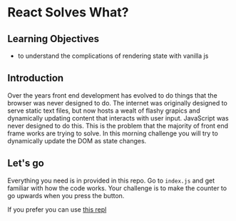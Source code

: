 # React Solves What?

## Learning Objectives
- to understand the complications of rendering state with vanilla js

## Introduction
Over the years front end development has evolved to do things that the browser was never designed to do. The internet was originally designed to serve static text files, but now hosts a wealt of flashy grapics and dynamically updating content that interacts with user input. JavaScript was never designed to do this. This is the problem that the majority of front end frame works are trying to solve. In this morning challenge you will try to dynamically update the DOM as state changes.

## Let's go
Everything you need is in provided in this repo. Go to `index.js` and get familiar with how the code works. Your challenge is to make the counter to go upwards when you press the button.

If you prefer you can use [this repl](https://repl.it/@sofiapoh/class-morning-challenge)

